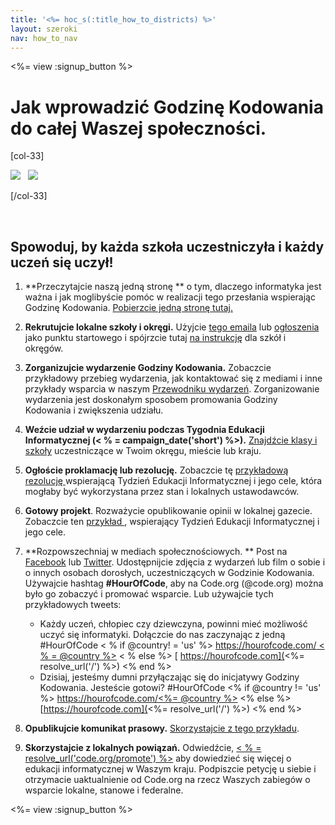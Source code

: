 ```yaml
---
title: '<%= hoc_s(:title_how_to_districts) %>'
layout: szeroki
nav: how_to_nav
---
```

<%= view :signup_button %>

# Jak wprowadzić Godzinę Kodowania do całej Waszej społeczności.

[col-33]

![](/images/fit-275/highlight-obama.png)&nbsp;&nbsp;&nbsp;![](/images/fit-246/dan.jpg)

[/col-33]

<p style="clear:both">&nbsp;</p>

## Spowoduj, by każda szkoła uczestniczyła i każdy uczeń się uczył!

1. **Przeczytajcie naszą jedną stronę ** o tym, dlaczego informatyka jest ważna i jak moglibyście pomóc w realizacji tego przesłania wspierając Godzinę Kodowania. [ Pobierzcie jedną stronę tutaj.](/files/hoc-one-pager-public-officials-2016.pdf)

2. **Rekrutujcie lokalne szkoły i okręgi.** Użyjcie [ tego emaila](<%= resolve_url('/promote/resources#sample-emails') %>) lub [ ogłoszenia ](<%= resolve_url('/promote/stats') %>) jako punktu startowego i spójrzcie tutaj [ na instrukcję](<%= resolve_url('/how-to') %>) dla szkół i okręgów.

3. **Zorganizujcie wydarzenie Godziny Kodowania.** Zobaczcie przykładowy przebieg wydarzenia, jak kontaktować się z mediami i inne przykłady wsparcia w naszym [Przewodniku wydarzeń](<%= resolve_url('/how-to/events') %>). Zorganizowanie wydarzenia jest doskonałym sposobem promowania Godziny Kodowania i zwiększenia udziału.

4. **Weźcie udział w wydarzeniu podczas Tygodnia Edukacji Informatycznej (< % = campaign_date('short') %>).** [ Znajdźcie klasy i szkoły](<%= resolve_url('/events') %>) uczestniczące w Twoim okręgu, mieście lub kraju.

5. **Ogłoście proklamację lub rezolucję.** Zobaczcie tę [ przykładową rezolucję ](<%= resolve_url('resources/proclamation') %>) wspierającą Tydzień Edukacji Informatycznej i jego cele, która mogłaby być wykorzystana przez stan i lokalnych ustawodawców.

6. **Gotowy projekt**. Rozważycie opublikowanie opinii w lokalnej gazecie. Zobaczcie ten [ przykład ](<%= resolve_url('/promote/op-ed') %>), wspierający Tydzień Edukacji Informatycznej i jego cele.

7. **Rozpowszechniaj w mediach społecznościowych. ** Post na [Facebook](https://www.facebook.com/sharer/sharer.php?u=http%3A%2F%2Fhourofcode.com%2Fus) lub [Twitter](https://twitter.com/intent/tweet?url=http%3A%2F%2Fhourofcode.com&text=I%27m%20participating%20in%20this%20year%27s%20%23HourOfCode%2C%20are%20you%3F%20%40codeorg&original_referer=https%3A%2F%2Fwww.google.com%2Furl%3Fq%3Dhttps%253A%252F%252Ftwitter.com%252Fshare%253Fhashtags%253D%2526amp%253Brelated%253Dcodeorg%2526amp%253Btext%253DI%252527m%252Bparticipating%252Bin%252Bthis%252Byear%252527s%252B%252523HourOfCode%25252C%252Bare%252Byou%25253F%252B%252540codeorg%2526amp%253Burl%253Dhttp%25253A%25252F%25252Fhourofcode.com%26sa%3DD%26sntz%3D1%26usg%3DAFQjCNE1GLTUbKZfMlEh9Aj5w0iswz6PYQ&related=codeorg&hashtags=). Udostępnijcie zdjęcia z wydarzeń lub film o sobie i o innych osobach dorosłych, uczestniczących w Godzinie Kodowania. Używajcie hashtag **#HourOfCode**, aby na Code.org (@code.org) można było go zobaczyć i promować wsparcie. Lub używajcie tych przykładowych tweets:
    
    - Każdy uczeń, chłopiec czy dziewczyna, powinni mieć możliwość uczyć się informatyki. Dołączcie do nas zaczynając z jedną #HourOfCode < % if @country! = 'us' %> [ https://hourofcode.com/ < % = @country %>](<%= resolve_url('/') %>) < % else %> [ https://hourofcode.com](<%= resolve_url('/') %>) <% end %>
    - Dzisiaj, jesteśmy dumni przyłączając się do inicjatywy Godziny Kodowania. Jesteście gotowi? #HourOfCode <% if @country != 'us' %> [https://hourofcode.com/<%= @country %>](<%= resolve_url('/') %>) <% else %> [https://hourofcode.com](<%= resolve_url('/') %>) <% end %>   
          
        

8. **Opublikujcie komunikat prasowy.** [ Skorzystajcie z tego przykładu](<%= resolve_url('/promote/official-press-release') %>).

9. **Skorzystajcie z lokalnych powiązań.** Odwiedźcie, [ < % = resolve_url('code.org/promote') %>](<%= resolve_url('https://code.org/promote') %>) aby dowiedzieć się więcej o edukacji informatycznej w Waszym kraju. Podpiszcie petycję u siebie i otrzymacie uaktualnienie od Code.org na rzecz Waszych zabiegów o wsparcie lokalne, stanowe i federalne.

<%= view :signup_button %>